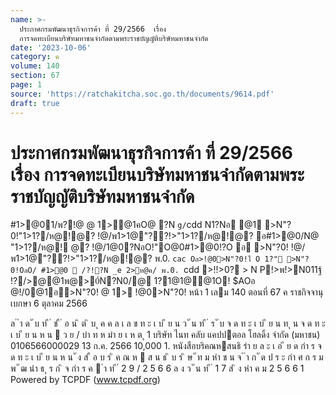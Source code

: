 ```yaml
---
name: >-
  ประกาศกรมพัฒนาธุรกิจการค้า ที่ 29/2566  เรื่อง
  การจดทะเบียนบริษัทมหาชนจำกัดตามพระราชบัญญัติบริษัทมหาชนจำกัด
date: '2023-10-06'
category: ค
volume: 140
section: 67
page: 1
source: 'https://ratchakitcha.soc.go.th/documents/9614.pdf'
draft: true
---
```


# ประกาศกรมพัฒนาธุรกิจการค้า ที่ 29/2566  เรื่อง การจดทะเบียนบริษัทมหาชนจำกัดตามพระราชบัญญัติบริษัทมหาชนจำกัด

#1>@01/พ?!@ @ 1>@1คO@ ?N `g/`cdd N1?Nอ @1 >N"?0!"1>1?/ห@!@? !@/พ1>1@"??!>"1>1?/ห@!@? อ#1>@0/N@ "1>1?/ห@! @? !@/1@0?NอO!"O@0#1>@0!?O อ >N"?0! !@/พ1>1@"??!>"1>1?/ห@!@? พ.0. `cac Oล>!@0>N"?0!ไ O 1?" >N"?0!OลO/ #1>@0  /?!?N _e 2>ห@ค/ พ.0. `cdd >!!>0? > N P!>พ!>N011ฐ์ !?/>@@1พ@>0์N?N0/@ 1?1@1@@1O! $AOอ @!/0@1อ>N"?0! @ 1> !@0>N"?0! หน้า 1 เลม 140 ตอนที่ 67 ค ราชกิจจานุเบกษา 6 ตุลาคม 2566

ล ํ ำ ด ั บ ท ี ่ ช ื ่ อ น ิ ต ิ บ ุ ค ค ล เ ล ข ท ะ เ บ ี ย น ว ั น ท ี ่ ร ั บ จ ด ท ะ เ บ ี ย น ท ุ น จ ด ท ะ เ บ ี ย น ห น  ว ย / บำ ท ห มำ ย เ ห ต ุ 1 บริษัท ไนท คลับ แคปปตอล โฮลดิ้ง จํากัด (มหาชน) 0106566000029 13 ก.ค. 2566 10,000 1. หนังสือบริคณหสนธิ รำ ย ล ะ เ อ ี ย ด กำ ร จ ด ท ะ เ บ ี ย น ห น ั ง ส ื อ บ ร ิ ค ณ ห  ส น ธ ิ บ ร ิ ษ ั ท ม หำ ช น จ ํ ำ ก ั ด ป ร ะ กำ ศ ก ร ม พ ั ฒ นำ ธ ุ ร ก ิ จ กำ ร ค  ำ ท ี ่ 2 9 / 2 5 6 6 ล ง ว ั น ท ี ่ 1 7 ส ิ ง หำ ค ม 2 5 6 6 1 Powered by TCPDF (www.tcpdf.org)
